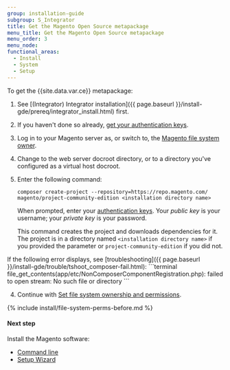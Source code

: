 ```yaml
---
group: installation-guide
subgroup: S_Integrator
title: Get the Magento Open Source metapackage
menu_title: Get the Magento Open Source metapackage
menu_order: 3
menu_node:
functional_areas:
  - Install
  - System
  - Setup
---
```


To get the {{site.data.var.ce}} metapackage:

1.	See [(Integrator) Integrator installation]({{ page.baseurl }}/install-gde/prereq/integrator_install.html) first.
1.	If you haven't done so already, <a href="{{ page.baseurl }}/install-gde/prereq/connect-auth.html">get your authentication keys</a>.
1.	Log in to your Magento server as, or switch to, the <a href="{{ page.baseurl }}/install-gde/prereq/file-sys-perms-over.html">Magento file system owner</a>.
2.	Change to the web server docroot directory, or to a directory you've configured as a virtual host docroot.
3.	Enter the following command:

		composer create-project --repository=https://repo.magento.com/ magento/project-community-edition <installation directory name>

	When prompted, enter your <a href="{{ page.baseurl }}/install-gde/prereq/connect-auth.html">authentication keys</a>. Your *public key* is your username; your *private key* is your password.

	This command creates the project and downloads dependencies for it. The project is in a directory named `<installation directory name>` if you provided the parameter or `project-community-edition` if you did not.

  <div class="bs-callout bs-callout-info" id="info" markdown="1">
  If the following error displays, see [troubleshooting]({{ page.baseurl }}/install-gde/trouble/tshoot_composer-fail.html):
  ```terminal
  file_get_contents(app/etc/NonComposerComponentRegistration.php): failed to open stream: No such file or directory
  ```
  </div>

4.	Continue with <a href="#perms-over">Set file system ownership and permissions</a>.


{% include install/file-system-perms-before.md %}

#### Next step

Install the Magento software:

*	<a href="{{ page.baseurl }}/install-gde/install/cli/install-cli.html">Command line</a>
*	<a href="{{ page.baseurl }}/install-gde/install/web/install-web.html">Setup Wizard</a>
